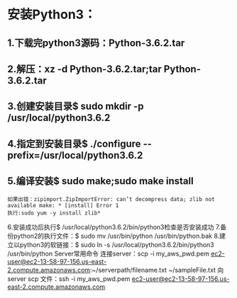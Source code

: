 # 安装Python3：
## 1.下载完python3源码：Python-3.6.2.tar
## 2.解压：xz -d Python-3.6.2.tar;tar Python-3.6.2.tar
## 3.创建安装目录$ sudo mkdir -p /usr/local/python3.6.2
## 4.指定到安装目录$ ./configure --prefix=/usr/local/python3.6.2
## 5.编译安装$ sudo make;sudo make install
    如果出错：zipimport.ZipImportError: can’t decompress data; zlib not available make: * [install] Error 1
    执行:sudo yum -y install zlib*
6.安装成功后执行$ /usr/local/python3.6.2/bin/python3检查是否安装成功
7.备份python2的执行文件：$ sudo mv /usr/bin/python /usr/bin/python.bak
8.建立以python3的软链接：$ sudo ln -s /usr/local/python3.6.2/bin/python3 /usr/bin/python
Server常用命令
    连接server：scp -i my_aws_pwd.pem  ec2-user@ec2-13-58-97-156.us-east-2.compute.amazonaws.com:~/serverpath/filename.txt ~/sampleFile.txt
    向server scp 文件：ssh -i my_aws_pwd.pem ec2-user@ec2-13-58-97-156.us-east-2.compute.amazonaws.com


